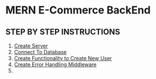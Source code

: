# MERN E-Commerce BackEnd

## STEP BY STEP INSTRUCTIONS
1. [Create Server](./INSTRUCTIONS/CREATESERVER.md)
2. [Connect To Database](./INSTRUCTIONS/CONNECTTODB.md)
3. [Create Functionality to Create New User](./INSTRUCTIONS/NewUserFunctionality.md)
4. [Create Error Handling Middleware](./INSTRUCTIONS/ERRORHANDLINGMIDDLEWARE.md)
5. 
